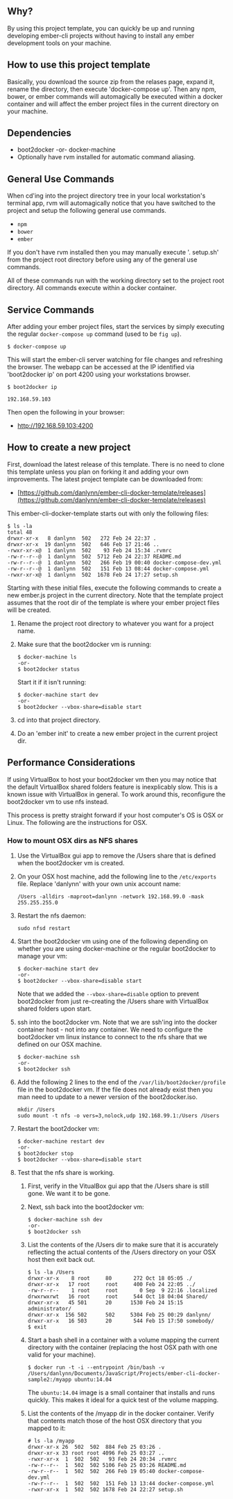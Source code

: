## Why?
By using this project template, you can quickly be up and running developing ember-cli projects without having to install any ember development tools on your machine.

## How to use this project template
Basically, you download the source zip from the relases page, expand it, rename the directory, then execute 'docker-compose up'.  Then any npm, bower, or ember commands will automagically be executed within a docker container and will affect the ember project files in the current directory on your machine.

## Dependencies
+ boot2docker -or- docker-machine
+ Optionally have rvm installed for automatic command aliasing.

## General Use Commands
When cd'ing into the project directory tree in your local workstation's terminal app, rvm will automagically notice that you have switched to the project and setup the following general use commands.
+ `npm`
+ `bower`
+ `ember`

If you don't have rvm installed then you may manually execute '. setup.sh' from the project root directory before using any of the general use commands.

All of these commands run with the working directory set to the project root directory.  All commands execute within a docker container.

## Service Commands

After adding your ember project files, start the services by simply executing the regular `docker-compose up` command (used to be `fig up`).

```
$ docker-compose up
```

This will start the ember-cli server watching for file changes and refreshing the browser.  The webapp can be accessed at the IP identified via 'boot2docker ip' on port 4200 using your workstations browser. 

```
$ boot2docker ip

192.168.59.103
```

Then open the following in your browser:

+ http://192.168.59.103:4200

## How to create a new project

First, download the latest release of this template.  There is no need to clone this template unless you plan on forking it and adding your own improvements.  The latest project template can be downloaded from:

+ [https://github.com/danlynn/ember-cli-docker-template/releases](https://github.com/danlynn/ember-cli-docker-template/releases)

This ember-cli-docker-template starts out with only the following files:

```
$ ls -la
total 48
drwxr-xr-x   8 danlynn  502   272 Feb 24 22:37 .
drwxr-xr-x  19 danlynn  502   646 Feb 17 21:46 ..
-rwxr-xr-x@  1 danlynn  502    93 Feb 24 15:34 .rvmrc
-rw-r--r--@  1 danlynn  502  5712 Feb 24 22:37 README.md
-rw-r--r--@  1 danlynn  502   266 Feb 19 00:40 docker-compose-dev.yml
-rw-r--r--@  1 danlynn  502   151 Feb 13 08:44 docker-compose.yml
-rwxr-xr-x@  1 danlynn  502  1678 Feb 24 17:27 setup.sh
```

Starting with these initial files, execute the following commands to create a new ember.js project in the current directory.  Note that the template project assumes that the root dir of the template is where your ember project files will be created.

1. Rename the project root directory to whatever you want for a project name.
2. Make sure that the boot2docker vm is running:

   ```
   $ docker-machine ls
   -or-
   $ boot2docker status
   ```
   
   Start it if it isn't running:
   
   ```
   $ docker-machine start dev
   -or-
   $ boot2docker --vbox-share=disable start
   ```
   
3. cd into that project directory.
4. Do an 'ember init' to create a new ember project in the current project dir.

## Performance Considerations

If using VirtualBox to host your boot2docker vm then you may notice that the default VirtualBox shared folders feature is inexplicably slow.  This is a known issue with VirtualBox in general.  To work around this, reconfigure the boot2docker vm to use nfs instead.

This process is pretty straight forward if your host computer's OS is OSX or Linux.  The following are the instructions for OSX.

### How to mount OSX dirs as NFS shares

1. Use the VirtualBox gui app to remove the /Users share that is defined when the boot2docker vm is created.
2. On your OSX host machine, add the following line to the `/etc/exports` file.  Replace 'danlynn' with your own unix account name:

   ```
   /Users -alldirs -maproot=danlynn -network 192.168.99.0 -mask 255.255.255.0
   ```

3. Restart the nfs daemon:

   ```
   sudo nfsd restart
   ```
   
4. Start the boot2docker vm using one of the following depending on whether you are using docker-machine or the regular boot2docker to manage your vm:

	```
	$ docker-machine start dev
	-or-
	$ boot2docker --vbox-share=disable start
	```
	
	Note that we added the `--vbox-share=disable` option to prevent boot2docker from just re-creating the /Users share with VirtualBox shared folders upon start.

5. ssh into the boot2docker vm.  Note that we are ssh'ing into the docker container host - not into any container.  We need to configure the boot2docker vm linux instance to connect to the nfs share that we defined on our OSX machine.

	```
	$ docker-machine ssh
	-or-
	$ boot2docker ssh
	```

6. Add the following 2 lines to the end of the `/var/lib/boot2docker/profile` file in the boot2docker vm.  If the file does not already exist then you man need to update to a newer version of the boot2docker.iso.

   ```
   mkdir /Users
   sudo mount -t nfs -o vers=3,nolock,udp 192.168.99.1:/Users /Users
   ```
   
7. Restart the boot2docker vm:

   ```
   $ docker-machine restart dev
   -or-
   $ boot2docker stop
   $ boot2docker --vbox-share=disable start
   ```

8. Test that the nfs share is working.  
   1. First, verify in the VitualBox gui app that the /Users share is still gone.  We want it to be gone.
   2. Next, ssh back into the boot2docker vm:

      ```
      $ docker-machine ssh dev
      -or-
      $ boot2docker ssh
      ```
      
   3. List the contents of the /Users dir to make sure that it is accurately reflecting the actual contents of the /Users directory on your OSX host then exit back out.

      ```
      $ ls -la /Users
      drwxr-xr-x    8 root     80       272 Oct 18 05:05 ./
      drwxr-xr-x   17 root     root     400 Feb 24 22:05 ../
      -rw-r--r--    1 root     root       0 Sep  9 22:16 .localized
      drwxrwxrwt   16 root     root     544 Oct 18 04:04 Shared/
      drwxr-xr-x   45 501      20      1530 Feb 24 15:15 administrator/
      drwxr-xr-x  156 502      502     5304 Feb 25 00:29 danlynn/
      drwxr-xr-x   16 503      20       544 Feb 15 17:50 somebody/
      $ exit
      ```

   4. Start a bash shell in a container with a volume mapping the current directory with the container (replacing the host OSX path with one valid for your machine).

      ```
      $ docker run -t -i --entrypoint /bin/bash -v /Users/danlynn/Documents/JavaScript/Projects/ember-cli-docker-sample2:/myapp ubuntu:14.04
      ```
      
      The `ubuntu:14.04` image is a small container that installs and runs quickly.  This makes it ideal for a quick test of the volume mapping.
      
   5. List the contents of the /myapp dir in the docker container.  Verify that contents match those of the host OSX directory that you mapped to it:

      ```
      # ls -la /myapp
      drwxr-xr-x 26  502  502  884 Feb 25 03:26 .
      drwxr-xr-x 33 root root 4096 Feb 25 03:27 ..
      -rwxr-xr-x  1  502  502   93 Feb 24 20:34 .rvmrc
      -rw-r--r--  1  502  502 5106 Feb 25 03:26 README.md
      -rw-r--r--  1  502  502  266 Feb 19 05:40 docker-compose-dev.yml
      -rw-r--r--  1  502  502  151 Feb 13 13:44 docker-compose.yml
      -rwxr-xr-x  1  502  502 1678 Feb 24 22:27 setup.sh
      ```
      
   